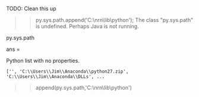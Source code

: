 TODO: Clean this up

>> py.sys.path.append('C:\nrn\lib\python');
The class "py.sys.path" is undefined.
Perhaps Java is not running.

py.sys.path

ans = 

  Python list with no properties.

    ['', 'C:\\Users\\Jim\\Anaconda\\python27.zip', 'C:\\Users\\Jim\\Anaconda\\DLLs', ...
    
>> append(py.sys.path,'C:\nrn\lib\python')
